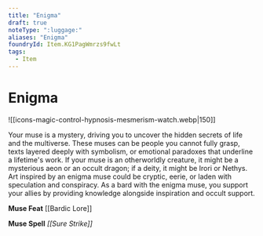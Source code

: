 ```yaml
---
title: "Enigma"
draft: true
noteType: ":luggage:"
aliases: "Enigma"
foundryId: Item.KG1PagWmrzs9fwLt
tags:
  - Item
---
```


# Enigma
![[icons-magic-control-hypnosis-mesmerism-watch.webp|150]]

Your muse is a mystery, driving you to uncover the hidden secrets of life and the multiverse. These muses can be people you cannot fully grasp, texts layered deeply with symbolism, or emotional paradoxes that underline a lifetime's work. If your muse is an otherworldly creature, it might be a mysterious aeon or an occult dragon; if a deity, it might be Irori or Nethys. Art inspired by an enigma muse could be cryptic, eerie, or laden with speculation and conspiracy. As a bard with the enigma muse, you support your allies by providing knowledge alongside inspiration and occult support.

**Muse Feat** [[Bardic Lore]]

**Muse Spell** _[[Sure Strike]]_
